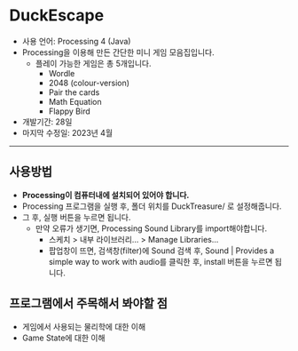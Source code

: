 # DuckEscape
- 사용 언어: Processing 4 (Java)
- Processing을 이용해 만든 간단한 미니 게임 모음집입니다.
	- 플레이 가능한 게임은 총 5개입니다.
		- Wordle
		- 2048 (colour-version)
		- Pair the cards
		- Math Equation
		- Flappy Bird
- 개발기간: 28일
- 마지막 수정일: 2023년 4월

---
## 사용방법
- **Processing이 컴퓨터내에 설치되어 있어야 합니다.**
- Processing 프로그램을 실행 후, 폴더 위치를 DuckTreasure/ 로 설정해줍니다.
- 그 후, 실행 버튼을 누르면 됩니다.
	- 만약 오류가 생기면, Processing Sound Library를 import해야합니다.
		- 스케치 > 내부 라이브러리... > Manage Libraries...
		- 팝업창이 뜨면, 검색창(filter)에 Sound 검색 후, Sound | Provides a simple way to work with audio를 클릭한 후, install 버튼을 누르면 됩니다.

## 프로그램에서 주목해서 봐야할 점
- 게임에서 사용되는 물리학에 대한 이해
- Game State에 대한 이해
